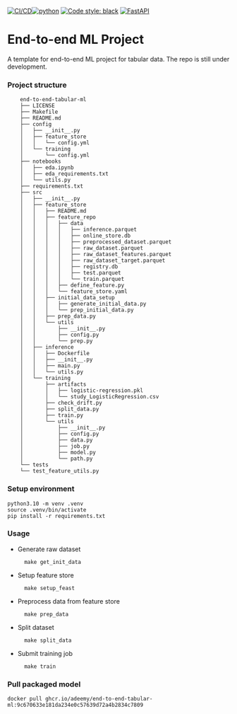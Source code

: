 [![CI/CD](https://github.com/Adeemy/end-to-end-tabular-ml/actions/workflows/main.yml/badge.svg?branch=main)](https://github.com/Adeemy/end-to-end-tabular-ml/actions/workflows/main.yml)[![python](https://img.shields.io/badge/python-3.10-blue.svg)](https://www.python.org)
[![Code style: black](https://img.shields.io/badge/code%20style-black-000000.svg)](https://github.com/psf/black)
[![FastAPI](https://img.shields.io/badge/FastAPI-0.99.1-009688.svg?style=flat&logo=FastAPI&logoColor=white)](https://fastapi.tiangolo.com)

# End-to-end ML Project

A template for end-to-end ML project for tabular data. The repo is still under development.

### Project structure
        end-to-end-tabular-ml
        ├── LICENSE
        ├── Makefile
        ├── README.md
        ├── config
        │   ├── __init__.py
        │   ├── feature_store
        │   │   └── config.yml
        │   └── training
        │       └── config.yml
        ├── notebooks
        │   ├── eda.ipynb
        │   ├── eda_requirements.txt
        │   └── utils.py
        ├── requirements.txt
        ├── src
        │   ├── __init__.py
        │   ├── feature_store
        │   │   ├── README.md
        │   │   ├── feature_repo
        │   │   │   ├── data
        │   │   │   │   ├── inference.parquet
        │   │   │   │   ├── online_store.db
        │   │   │   │   ├── preprocessed_dataset.parquet
        │   │   │   │   ├── raw_dataset.parquet
        │   │   │   │   ├── raw_dataset_features.parquet
        │   │   │   │   ├── raw_dataset_target.parquet
        │   │   │   │   ├── registry.db
        │   │   │   │   ├── test.parquet
        │   │   │   │   └── train.parquet
        │   │   │   ├── define_feature.py
        │   │   │   └── feature_store.yaml
        │   │   ├── initial_data_setup
        │   │   │   ├── generate_initial_data.py
        │   │   │   └── prep_initial_data.py
        │   │   ├── prep_data.py
        │   │   └── utils
        │   │       ├── __init__.py
        │   │       ├── config.py
        │   │       └── prep.py
        │   ├── inference
        │   │   ├── Dockerfile
        │   │   ├── __init__.py
        │   │   ├── main.py
        │   │   └── utils.py
        │   └── training
        │       ├── artifacts
        │       │   ├── logistic-regression.pkl
        │       │   └── study_LogisticRegression.csv
        │       ├── check_drift.py
        │       ├── split_data.py
        │       ├── train.py
        │       └── utils
        │           ├── __init__.py
        │           ├── config.py
        │           ├── data.py
        │           ├── job.py
        │           ├── model.py
        │           └── path.py
        └── tests
        └── test_feature_utils.py


### Setup environment

    python3.10 -m venv .venv
    source .venv/bin/activate
    pip install -r requirements.txt

### Usage

- Generate raw dataset

        make get_init_data

- Setup feature store

        make setup_feast

- Preprocess data from feature store

        make prep_data

- Split dataset

        make split_data

- Submit training job

        make train

### Pull packaged model

    docker pull ghcr.io/adeemy/end-to-end-tabular-ml:9c670633e181da234e0c57639d72a4b2834c7809
